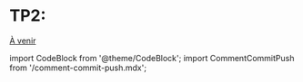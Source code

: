 # TP2:

[À venir](/cours/BRISE)

import CodeBlock from '@theme/CodeBlock';
import CommentCommitPush from '/comment-commit-push.mdx';
